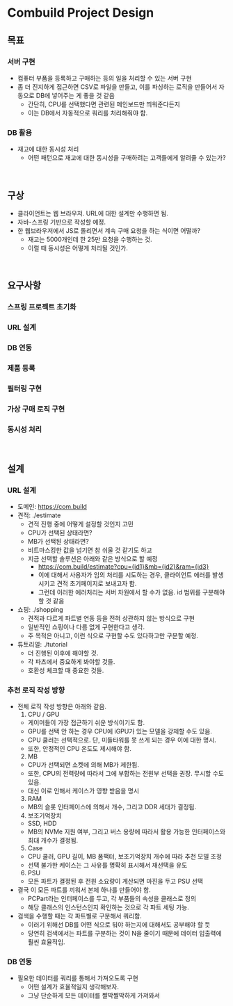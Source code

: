 # **Combuild Project Design**

## 목표
### 서버 구현
* 컴퓨터 부품을 등록하고 구매하는 등의 일을 처리할 수 있는 서버 구현
* 좀 더 진지하게 접근하면 CSV로 파일을 만들고, 이를 파싱하는 로직을 만들어서 자동으로 DB에 넣어주는 게 좋을 것 같음
  - 간단히, CPU를 선택했다면 관련된 메인보드만 띄워준다든지
  - 이는 DB에서 자동적으로 쿼리를 처리해줘야 함.

### DB 활용
* 재고에 대한 동시성 처리
  - 어떤 패턴으로 재고에 대한 동시성을 구매하려는 고객들에게 알려줄 수 있는가?

<br>

## 구상 
* 클라이언트는 웹 브라우저. URL에 대한 설계만 수행하면 됨.
* 자바-스프링 기반으로 작성할 예정.
* 한 웹브라우저에서 JS로 돌리면서 계속 구매 요청을 하는 식이면 어떨까?
  - 재고는 5000개인데 한 25만 요청을 수행하는 것.
  - 이럴 때 동시성은 어떻게 처리될 것인가.

<br>

## 요구사항
### 스프링 프로젝트 초기화
### URL 설계
### DB 연동
### 제품 등록
### 필터링 구현
### 가상 구매 로직 구현
### 동시성 처리

<br>

## 설계
### URL 설계
* 도메인: https://com.build
* 견적: ./estimate
  - 견적 진행 중에 어떻게 설정할 것인지 고민
  - CPU가 선택된 상태라면?
  - MB가 선택된 상태라면?
  - 비트마스킹한 값을 넘기면 참 쉬울 것 같기도 하고
  - 지금 선택할 솔루션은 아래와 같은 방식으로 할 예정
    + https://com.build/estimate?cpu={id1}&mb={id2}&ram={id3}
    + 이에 대해서 사용자가 임의 처리를 시도하는 경우, 클라이언트 에러를 발생시키고 견적 초기페이지로 보내고자 함.
    + 그런데 이러한 에러처리는 서버 차원에서 할 수가 없음. id 범위를 구분해야할 것 같음
* 쇼핑: ./shopping
  - 견적과 다르게 파트별 연동 등을 전혀 상관하지 않는 방식으로 구현
  - 일반적인 쇼핑이나 다름 없게 구현한다고 생각.
  - 주 목적은 아니고, 이런 식으로 구현할 수도 있다하고만 구분할 예정.
* 튜토리얼: ./tutorial
  - 더 진행된 이후에 해야할 것.
  - 각 파츠에서 중요하게 봐야할 것들.
  - 호환성 체크할 때 중요한 것들.

### 추천 로직 작성 방향
* 전체 로직 작성 방향은 아래와 같음.
  1. CPU / GPU
    + 게이머들이 가장 접근하기 쉬운 방식이기도 함.
    + GPU를 선택 안 하는 경우 CPU에 iGPU가 있는 모델을 강제할 수도 있음.
    + CPU 쿨러는 선택적으로. 단, 미들타워를 못 쓰게 되는 경우 이에 대한 명시.
    + 또한, 안정적인 CPU 온도도 제시해야 함.
  2. MB
    + CPU가 선택되면 소켓에 의해 MB가 제한됨.
    + 또한, CPU의 전력량에 따라서 그에 부합하는 전원부 선택을 권장. 무시할 수도 있음.
    + 대신 이로 인해서 케이스가 영향 받음을 명시
  3. RAM
    + MB의 슬롯 인터페이스에 의해서 개수, 그리고 DDR 세대가 결정됨.
  4. 보조기억장치
    + SSD, HDD
    + MB의 NVMe 지원 여부, 그리고 버스 용량에 따라서 활용 가능한 인터페이스와 최대 개수가 결정됨.
  5. Case
    + CPU 쿨러, GPU 길이, MB 폼팩터, 보조기억장치 개수에 따라 추천 모델 조정
    + 선택 불가한 케이스는 그 사유를 명확히 표시해서 재선택을 유도
  6. PSU
    + 모든 파트가 결정된 후 전원 소요량이 계산되면 마진을 두고 PSU 선택
* 결국 이 모든 파트를 끼워서 본체 하나를 만들어야 함.
  - PCPart라는 인터페이스를 두고, 각 부품들의 속성을 클래스로 정의
  - 해당 클래스의 인스턴스인지 확인하는 것으로 각 파트 세팅 가능.
* 검색을 수행할 때는 각 파트별로 구분해서 쿼리함.
  - 이러기 위해선 DB를 어떤 식으로 둬야 하는지에 대해서도 공부해야 할 듯
  - 당연히 검색에서는 파트를 구분하는 것이 N을 줄이기 때문에 데이터 입출력에 훨씬 효율적임.

### DB 연동
* 필요한 데이터를 쿼리를 통해서 가져오도록 구현
  - 어떤 설계가 효율적일지 생각해보자.
  - 그냥 단순하게 모든 데이터를 짤막짤막하게 가져와서
